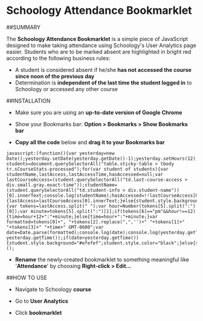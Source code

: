 Schoology Attendance Bookmarklet
===

##SUMMARY

The **Schoology Attendance Bookmarklet** is a simple piece of JavaScript designed to make taking attendance using Schoology's User Analytics page easier.  Students who are to be marked absent are highlighted in bright red according to the following business rules:

* A student is considered absent if he/she **has not accessed the course since noon of the previous day**
* Determination is **independent of the last time the student logged in** to Schoology or accessed any other course

##INSTALLATION

+ Make sure you are using an **up-to-date version of Google Chrome**

+ Show your Bookmarks bar: **Option > Bookmarks > Show Bookmarks bar**

+ **Copy all the code** below and **drag it to your Bookmarks bar**

~~~~
javascript:(function(){var yesterday=new Date();yesterday.setDate(yesterday.getDate()-1);yesterday.setHours(12);yesterday.setMinutes(0);yesterday.setSeconds(0);console.log(yesterday);var students=document.querySelectorAll("table.sticky-table > tbody tr.sCourseStats-processed");for(var student of students){var studentName,lastAccess,lastAccessTime,hasAccessed=null;var lastCourseAccess=(student.querySelectorAll("td.last-course-access > div.small.gray.exact-time"));studentName=(student.querySelectorAll("td.student-info > div.student-name"))[0].innerText;console.log(studentName);hasAccessed=!!lastCourseAccess[0];if(hasAccessed){lastAccess=lastCourseAccess[0].innerText;}else{student.style.background="red";student.style.color="white";continue;}if(lastAccess!=null){var tokens=lastAccess.split(" ");var hour=Number(tokens[5].split(":")[0]);var minute=tokens[5].split(":")[1];if(tokens[6]=="pm"&&hour!==12){time=hour+12+":"+minute;}else{time=hour+":"+minute;}var formatted=tokens[0]+", "+tokens[2].replace(",",'')+" "+tokens[1]+" "+tokens[3]+" "+time+" GMT-0600";var date=Date.parse(formatted);console.log(date);console.log(yesterday.getTime());console.log(date-yesterday.getTime());if(date>yesterday.getTime()){student.style.background="#efefef";student.style.color="black";}else{student.style.background="red";student.style.color="white";}}}})();
~~~~

+ **Rename** the newly-created bookmarklet to something meaningful like '**Attendance**' by choosing **Right-click > Edit...**

##HOW TO USE

+ Navigate to Schoology **course** 

+ Go to **User Analytics**

+ Click **bookmarklet**